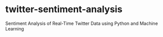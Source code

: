 # twitter-sentiment-analysis
Sentiment Analysis of Real-Time Twitter Data using Python and Machine Learning
